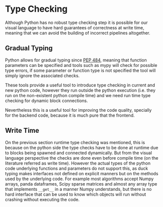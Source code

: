 Type Checking
=============

Although Python has no robust type checking step it is possible for our visual
language to have hard guarantees of correctness at write time, meaning that
we can avoid the building of incorrect pipelines altogether.

Gradual Typing
--------------
Python allows for gradual typing since
[PEP 484](https://www.python.org/dev/peps/pep-0484/), meaning that function
parameters can be specified and tools such as mypy will check for possible
type errors, if some parameter or function type is not specified the tool
will simply ignore the associated checks.

These tools provide a useful tool to introduce type checking in current and
new python code, however they run outside the python execution (i.e. they run
on the non-existent python compile time) and we need run time type checking
for dynamic block connections.

Nevertheless this is a useful tool for improving the code quality, specially
for the backend code, because it is much pure that the frontend.


Write Time
----------
On the previous section runtime type checking was mentioned, this is because
on the python side the type checks have to be done at runtime due to blocks
being spawned and connected dynamically.
But from the visual language perspective the checks are done even before
compile time (on the literature referred as write time).
However the actual types of the python code underlying functions and parameters
do not support this, as duck typing makes interfaces not defined on explicit
manners but on the methods used by the underlying code.
For example most algorithms accept Numpy arrays, panda dataframes, Scipy sparse
matrices and almost any array type that implements `__get__` in a manner Numpy
understands, but there is no hard interface that can be used to know which
objects will run without crashing without executing the code.
<!-- Explain the type safety as it is implemented -->

